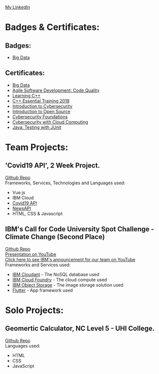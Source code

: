 [My LinkedIn](https://www.linkedin.com/in/slawomir-szakalinis)


# Badges & Certificates:
## Badges:
* [Big Data](https://cognitiveclass.ai/badges/big-data-foundations)

## Certificates:
* [Big Data](https://courses.cognitiveclass.ai/certificates/daf56323663648719d112f3f81741835)
* [Agile Software Development: Code Quality](/certificates/Agile_Software_Development_Code_Quality.pdf)
* [Learning C++](/certificates/Learning_CPP.pdf)
* [C++ Essential Training 2018](/certificates/C_Essential_Training_2018.pdf)
* [Introduction to Cybersecurity](/certificates/Cisco_Introduction_to_Cybersecurity.pdf)
* [Introduction to Open Source](/certificates/IBM_Introduction_to_Open_Source)
* [Cybersecurity Foundations](/certificates/Cybersecurity_Foundations.pdf)
* [Cybersecurity with Cloud Computing](/certificates/Cybersecurity_with_Cloud_Computing.pdf)
* [Java: Testing with JUnit](/certificates/Java_Testing_with_JUnit.pdf)

# Team Projects:
## 'Covid19 API', 2 Week Project. 
[Github Repo](https://github.com/5lavomir/covid19app_team_sprint)\
Frameworks, Services, Technologies and Languages used:
* Vue.js
* IBM Cloud
* [Covid19 API](https://covid19api.com)
* [NewsAPI](https://newsapi.org/)
* HTML, CSS & Javascript

## IBM's Call for Code University Spot Challenge - Climate Change (Second Place)
[Github Repo](https://github.com/5lavomir/Sustain)\
[Presentation on YouTube](https://youtu.be/hJyC8kYN29I)\
[Click here to see IBM's announcement for our team on YouTube](https://youtu.be/GmEKql_ZfGg?t=827)\
Frameworks and Services used:
* [IBM Cloudant](https://cloud.ibm.com/catalog?search=cloudant#search_results) - The NoSQL database used
* [IBM Cloud Foundry](https://cloud.ibm.com/catalog?search=cloud%20foundry#search_results) - The cloud compute used
* [IBM Object Storage](https://cloud.ibm.com/catalog?search=object%20storage#search_results) - The image storage solution used
* [Flutter](https://flutter.dev/) - App framework used

# Solo Projects:
## Geomertic Calculator, NC Level 5 - UHI College. 
[Github Repo](https://github.com/5lavomir/geometric_calculator)\
Languages used:
* HTML
* CSS
* JavaScript
